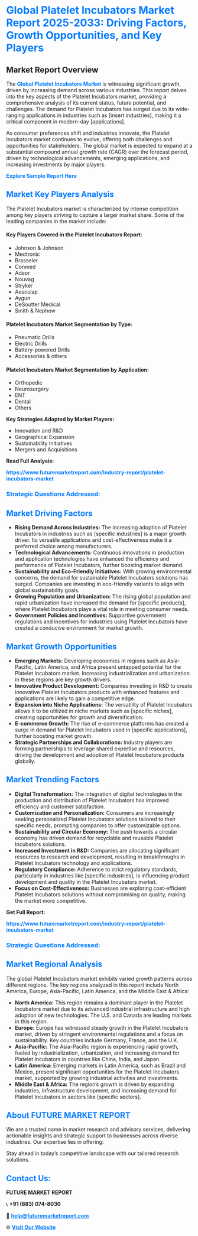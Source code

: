 <h1 style="color: #007BFF;">Global Platelet Incubators Market Report 2025-2033: Driving Factors, Growth Opportunities, and Key Players</h1>

<section id="overview">
<h2>Market Report Overview</h2>
<p>The <a href="https://www.futuremarketreport.com/industry-report/platelet-incubators-market" style="color: #007BFF; text-decoration: none;"><strong>Global Platelet Incubators Market</strong></a> is witnessing significant growth, driven by increasing demand across various industries. This report delves into the key aspects of the Platelet Incubators market, providing a comprehensive analysis of its current status, future potential, and challenges. The demand for Platelet Incubators has surged due to its wide-ranging applications in industries such as [insert industries], making it a critical component in modern-day [applications].</p>
<p>As consumer preferences shift and industries innovate, the Platelet Incubators market continues to evolve, offering both challenges and opportunities for stakeholders. The global market is expected to expand at a substantial compound annual growth rate (CAGR) over the forecast period, driven by technological advancements, emerging applications, and increasing investments by major players.</p>
</section>

<section id="overview">
<p><a href="https://www.futuremarketreport.com/request-sample/reportId=34047" style="color: #007BFF; text-decoration: none;"><strong>Explore Sample Report Here</strong></a></p>
</section>

<section id="key-players">
<h2 style="color: #007BFF;">Market Key Players Analysis</h2>
<p>The Platelet Incubators market is characterized by intense competition among key players striving to capture a larger market share. Some of the leading companies in the market include:</p>
<h4>Key Players Covered in the Platelet Incubators Report:</h4>
<ul><li>Johnson &amp; Johnson</li><li>Medtronic</li><li>Brasseler</li><li>Conmed</li><li>Adeor</li><li>Nouvag</li><li>Stryker</li><li>Aesculap</li><li>Aygun</li><li>DeSoutter Medical</li><li>Smith &amp; Nephew</li></ul>
<h4>Platelet Incubators Market Segmentation by Type:</h4>
<ul><li>Pneumatic Drills</li><li>Electric Drills</li><li>Battery-powered Drills</li><li>Accessories &amp; others</li></ul>

<h4>Platelet Incubators Market Segmentation by Application:</h4>
<ul><li>Orthopedic</li><li>Neurosurgery</li><li>ENT</li><li>Dental</li><li>Others</li></ul>
<p><strong>Key Strategies Adopted by Market Players:</strong></p>
<ul>
<li>Innovation and R&D</li>
<li>Geographical Expansion</li>
<li>Sustainability Initiatives</li>
<li>Mergers and Acquisitions</li>
</ul>
</section>

<section>
<p><strong>Read Full Analysis: </strong></p><a href="https://www.futuremarketreport.com/industry-report/platelet-incubators-market" style="color: #007BFF; text-decoration: none;"><strong>https://www.futuremarketreport.com/industry-report/platelet-incubators-market</strong></a>
<h3 style="color: #007BFF;">Strategic Questions Addressed:</h3>
</section>

<section id="driving-factors">
<h2 style="color: #007BFF;">Market Driving Factors</h2>
<ul>
<li><strong>Rising Demand Across Industries:</strong> The increasing adoption of Platelet Incubators in industries such as [specific industries] is a major growth driver. Its versatile applications and cost-effectiveness make it a preferred choice among manufacturers.</li>
<li><strong>Technological Advancements:</strong> Continuous innovations in production and application technologies have enhanced the efficiency and performance of Platelet Incubators, further boosting market demand.</li>
<li><strong>Sustainability and Eco-Friendly Initiatives:</strong> With growing environmental concerns, the demand for sustainable Platelet Incubators solutions has surged. Companies are investing in eco-friendly variants to align with global sustainability goals.</li>
<li><strong>Growing Population and Urbanization:</strong> The rising global population and rapid urbanization have increased the demand for [specific products], where Platelet Incubators plays a vital role in meeting consumer needs.</li>
<li><strong>Government Policies and Incentives:</strong> Supportive government regulations and incentives for industries using Platelet Incubators have created a conducive environment for market growth.</li>
</ul>
</section>

<section id="growth-opportunities">
<h2 style="color: #007BFF;">Market Growth Opportunities</h2>
<ul>
<li><strong>Emerging Markets:</strong> Developing economies in regions such as Asia-Pacific, Latin America, and Africa present untapped potential for the Platelet Incubators market. Increasing industrialization and urbanization in these regions are key growth drivers.</li>
<li><strong>Innovative Product Development:</strong> Companies investing in R&D to create innovative Platelet Incubators products with enhanced features and applications are likely to gain a competitive edge.</li>
<li><strong>Expansion into Niche Applications:</strong> The versatility of Platelet Incubators allows it to be utilized in niche markets such as [specific niches], creating opportunities for growth and diversification.</li>
<li><strong>E-commerce Growth:</strong> The rise of e-commerce platforms has created a surge in demand for Platelet Incubators used in [specific applications], further boosting market growth.</li>
<li><strong>Strategic Partnerships and Collaborations:</strong> Industry players are forming partnerships to leverage shared expertise and resources, driving the development and adoption of Platelet Incubators products globally.</li>
</ul>
</section>

<section id="trending-factors">
<h2 style="color: #007BFF;">Market Trending Factors</h2>
<ul>
<li><strong>Digital Transformation:</strong> The integration of digital technologies in the production and distribution of Platelet Incubators has improved efficiency and customer satisfaction.</li>
<li><strong>Customization and Personalization:</strong> Consumers are increasingly seeking personalized Platelet Incubators solutions tailored to their specific needs, prompting companies to offer customizable options.</li>
<li><strong>Sustainability and Circular Economy:</strong> The push towards a circular economy has driven demand for recyclable and reusable Platelet Incubators solutions.</li>
<li><strong>Increased Investment in R&D:</strong> Companies are allocating significant resources to research and development, resulting in breakthroughs in Platelet Incubators technology and applications.</li>
<li><strong>Regulatory Compliance:</strong> Adherence to strict regulatory standards, particularly in industries like [specific industries], is influencing product development and quality in the Platelet Incubators market.</li>
<li><strong>Focus on Cost-Effectiveness:</strong> Businesses are exploring cost-efficient Platelet Incubators solutions without compromising on quality, making the market more competitive.</li>
</ul>
</section>

<section>
<p><strong>Get Full Report: </strong></p><a href="https://www.futuremarketreport.com/industry-report/platelet-incubators-market" style="color: #007BFF; text-decoration: none;"><strong>https://www.futuremarketreport.com/industry-report/platelet-incubators-market</strong></a>
<h3 style="color: #007BFF;">Strategic Questions Addressed:</h3>
</section>


<section id="regional-analysis">
<h2 style="color: #007BFF;">Market Regional Analysis</h2>
<p>The global Platelet Incubators market exhibits varied growth patterns across different regions. The key regions analyzed in this report include North America, Europe, Asia-Pacific, Latin America, and the Middle East & Africa:</p>
<ul>
<li><strong>North America:</strong> This region remains a dominant player in the Platelet Incubators market due to its advanced industrial infrastructure and high adoption of new technologies. The U.S. and Canada are leading markets in this region.</li>
<li><strong>Europe:</strong> Europe has witnessed steady growth in the Platelet Incubators market, driven by stringent environmental regulations and a focus on sustainability. Key countries include Germany, France, and the U.K.</li>
<li><strong>Asia-Pacific:</strong> The Asia-Pacific region is experiencing rapid growth, fueled by industrialization, urbanization, and increasing demand for Platelet Incubators in countries like China, India, and Japan.</li>
<li><strong>Latin America:</strong> Emerging markets in Latin America, such as Brazil and Mexico, present significant opportunities for the Platelet Incubators market, supported by growing industrial activities and investments.</li>
<li><strong>Middle East & Africa:</strong> The region’s growth is driven by expanding industries, infrastructure development, and increasing demand for Platelet Incubators in sectors like [specific sectors].</li>
</ul>
</section>

<footer>
<h2 style="color: #007BFF;">About FUTURE MARKET REPORT</h2>
<p>We are a trusted name in market research and advisory services, delivering actionable insights and strategic support to businesses across diverse industries. Our expertise lies in offering:</p>

<p>Stay ahead in today’s competitive landscape with our tailored research solutions.</p>

<h2 style="color: #007BFF;">Contact Us:</h2>
<p><strong>FUTURE MARKET REPORT</strong></p>
<p>📞 <strong>+91 (883) 074-8030</strong></p>
<p>📧 <strong><a href="mailto:help@futuremarketreport.com" style="color: #007BFF;">help@futuremarketreport.com</a></strong></p>
<p>🌐 <strong><a href="https://www.futuremarketreport.com/" style="color: #007BFF;">Visit Our Website</a></strong></p>
</footer>